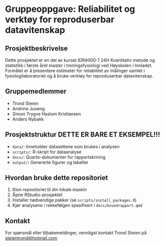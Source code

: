 # Gruppeoppgave: Reliabilitet og verktøy for reproduserbar datavitenskap

## Prosjektbeskrivelse
Dette prosjektet er en del av kurset IDR4000-1 24H Kvantitativ metode og statistikk i første året master i treningsfysiologi ved Høyskolen i Innladet. Formålet er å presentere estimater for reliabilitet av målinger samlet i fysiologilaboratoriet og å bruke verktøy for reproduserbar datavitenskap.

## Gruppemedlemmer
- Trond Steien
- Andrine Juveng
- Simon Trygve Haslum Kristiansen
- Anders Nybakk

## Prosjektstruktur DETTE ER BARE ET EKSEMPEL!!!
- `data/`: Inneholder datasettene som brukes i analysen
- `scripts/`: R-skript for dataanalyse
- `docs/`: Quarto-dokumenter for rapportskriving
- `output/`: Genererte figurer og tabeller

## Hvordan bruke dette repositoriet
1. Klon repositoriet til din lokale maskin
2. Åpne RStudio-prosjektet
3. Installer nødvendige pakker (se `scripts/install_packages.R`)
4. Kjør analysene i rekkefølgen spesifisert i `docs/hovedrapport.qmd`


## Kontakt
For spørsmål eller tilbakemeldinger, vennligst kontakt Trond Steien på steientrond@hotmail.com